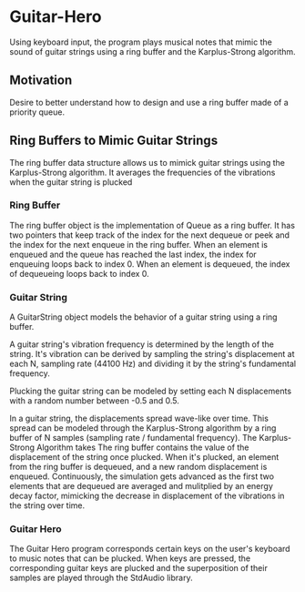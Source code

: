 # Guitar-Hero
Using keyboard input, the program plays musical notes that mimic the sound of guitar strings using a ring buffer and the Karplus-Strong algorithm. 

## Motivation 
Desire to better understand how to design and use a ring buffer made of a priority queue. 

## Ring Buffers to Mimic Guitar Strings 
The ring buffer data structure allows us to mimick guitar strings using the Karplus-Strong algorithm. It averages the frequencies of the vibrations when the guitar string is plucked

### Ring Buffer 
The ring buffer object is the implementation of Queue as a ring buffer. It has two pointers that keep track of the index for the next dequeue or peek and the index for the next enqueue in the ring buffer. When an element is enqueued and the queue has reached the last index, the index for enqueuing loops back to index 0. When an element is dequeued, the index of dequeueing loops back to index 0. 

### Guitar String

A GuitarString object models the behavior of a guitar string using a ring buffer.

A guitar string's vibration frequency is determined by the length of the string. It's vibration can be derived by sampling the string's displacement at each N, sampling rate (44100 Hz) and dividing it by the string's fundamental frequency. 

Plucking the guitar string can be modeled by setting each N displacements with a random number between -0.5 and 0.5.

In a guitar string, the displacements spread wave-like over time. This spread can be modeled through the Karplus-Strong algorithm by a ring buffer of N samples (sampling rate / fundamental frequency). The Karplus-Strong Algorithm takes The ring buffer contains the value of the displacement of the string once plucked. When it's plucked, an element from the ring buffer is dequeued, and a new random displacement is enqueued. Continuously, the simulation gets advanced as the first two elements that are dequeued are averaged and mulitplied by an energy decay factor, mimicking the decrease in displacement of the vibrations in the string over time. 

### Guitar Hero
The Guitar Hero program corresponds certain keys on the user's keyboard to music notes that can be plucked. When keys are pressed, the corresponding guitar keys are plucked and the superposition of their samples are played through the StdAudio library.
